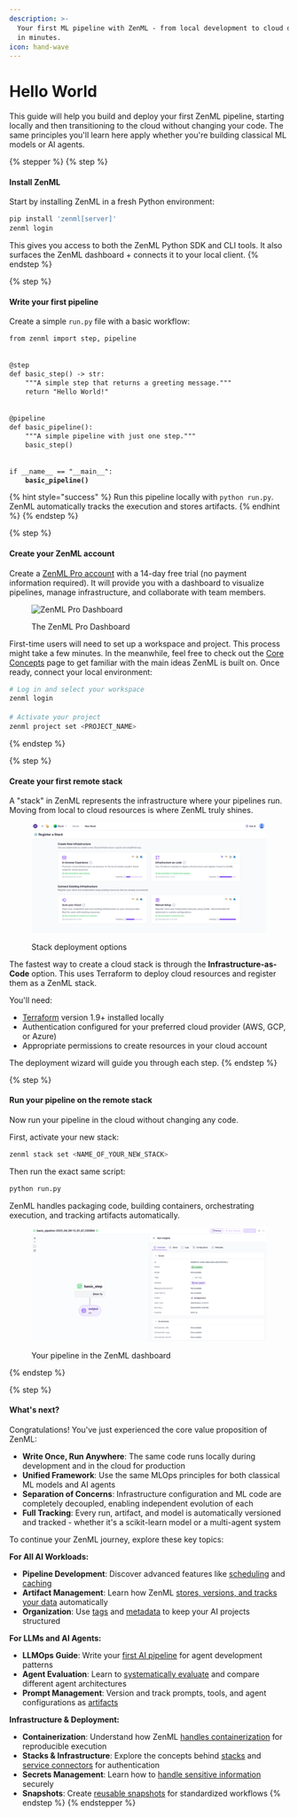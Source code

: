 ```yaml
---
description: >-
  Your first ML pipeline with ZenML - from local development to cloud deployment
  in minutes.
icon: hand-wave
---
```


# Hello World

This guide will help you build and deploy your first ZenML pipeline, starting locally and then transitioning to the cloud without changing your code. The same principles you'll learn here apply whether you're building classical ML models or AI agents.

{% stepper %}
{% step %}
#### Install ZenML

Start by installing ZenML in a fresh Python environment:

```bash
pip install 'zenml[server]'
zenml login
```

This gives you access to both the ZenML Python SDK and CLI tools. It also surfaces the
ZenML dashboard + connects it to your local client.
{% endstep %}

{% step %}
#### Write your first pipeline

Create a simple `run.py` file with a basic workflow:

<pre class="language-python"><code class="lang-python">from zenml import step, pipeline


@step
def basic_step() -> str:
    """A simple step that returns a greeting message."""
    return "Hello World!"


@pipeline
def basic_pipeline():
    """A simple pipeline with just one step."""
    basic_step()


if __name__ == "__main__":
<strong>    basic_pipeline()
</strong></code></pre>

{% hint style="success" %}
Run this pipeline locally with `python run.py`. ZenML automatically tracks the execution and stores artifacts.
{% endhint %}
{% endstep %}

{% step %}
#### Create your ZenML account

Create a [ZenML Pro account](https://zenml.io/pro) with a 14-day free trial (no payment information required). It will provide you with a dashboard to visualize pipelines, manage infrastructure, and collaborate with team members.

<figure><img src="../.gitbook/assets/dcp_walkthrough.gif" alt="ZenML Pro Dashboard"><figcaption><p>The ZenML Pro Dashboard</p></figcaption></figure>

First-time users will need to set up a workspace and project. This process might take a few minutes. In the meanwhile, feel free to check out the [Core Concepts](core-concepts.md) page to get familiar with the main ideas ZenML is built on. Once ready, connect your local environment:

```bash
# Log in and select your workspace
zenml login

# Activate your project
zenml project set <PROJECT_NAME>
```
{% endstep %}

{% step %}
#### Create your first remote stack

A "stack" in ZenML represents the infrastructure where your pipelines run. Moving from local to cloud resources is where ZenML truly shines.

<figure><img src="../.gitbook/assets/stack-deployment-options.png" alt="ZenML Stack Deployment Options"><figcaption><p>Stack deployment options</p></figcaption></figure>

The fastest way to create a cloud stack is through the **Infrastructure-as-Code** option. This uses Terraform to deploy cloud resources and register them as a ZenML stack.

You'll need:

* [Terraform](https://developer.hashicorp.com/terraform/install) version 1.9+ installed locally
* Authentication configured for your preferred cloud provider (AWS, GCP, or Azure)
* Appropriate permissions to create resources in your cloud account

The deployment wizard will guide you through each step.
{% endstep %}

{% step %}
#### Run your pipeline on the remote stack

Now run your pipeline in the cloud without changing any code.

First, activate your new stack:

```bash
zenml stack set <NAME_OF_YOUR_NEW_STACK>
```

Then run the exact same script:

```bash
python run.py
```

ZenML handles packaging code, building containers, orchestrating execution, and tracking artifacts automatically.

<figure><img src="../.gitbook/assets/pipeline-run-on-the-dashboard.png" alt="Pipeline Run in ZenML Dashboard"><figcaption><p>Your pipeline in the ZenML dashboard</p></figcaption></figure>
{% endstep %}

{% step %}
#### What's next?

Congratulations! You've just experienced the core value proposition of ZenML:

* **Write Once, Run Anywhere**: The same code runs locally during development and in the cloud for production
* **Unified Framework**: Use the same MLOps principles for both classical ML models and AI agents
* **Separation of Concerns**: Infrastructure configuration and ML code are completely decoupled, enabling independent 
evolution of each
* **Full Tracking**: Every run, artifact, and model is automatically versioned and tracked - whether it's a scikit-learn model or a multi-agent system

To continue your ZenML journey, explore these key topics:

**For All AI Workloads:**
* **Pipeline Development**: Discover advanced features like [scheduling](../how-to/steps-pipelines/advanced_features.md#scheduling) and [caching](../how-to/steps-pipelines/advanced_features.md#caching)
* **Artifact Management**: Learn how ZenML [stores, versions, and tracks your data](../how-to/artifacts/artifacts.md) automatically
* **Organization**: Use [tags](../how-to/tags/tags.md) and [metadata](../how-to/metadata/metadata.md) to keep your AI projects structured

**For LLMs and AI Agents:**
* **LLMOps Guide**: Write your [first AI pipeline](your-first-ai-pipeline.md) for agent development patterns
* **Agent Evaluation**: Learn to [systematically evaluate](https://github.com/zenml-io/zenml/tree/main/examples/agent_comparison) and compare different agent architectures
* **Prompt Management**: Version and track prompts, tools, and agent configurations as [artifacts](../how-to/artifacts/artifacts.md)

**Infrastructure & Deployment:**
* **Containerization**: Understand how ZenML [handles containerization](../how-to/containerization/containerization.md) for reproducible execution
* **Stacks & Infrastructure**: Explore the concepts behind [stacks](../how-to/stack-components/stack_components.md) and [service connectors](../how-to/stack-components/service_connectors.md) for authentication
* **Secrets Management**: Learn how to [handle sensitive information](../how-to/secrets/secrets.md) securely
* **Snapshots**: Create [reusable snapshots](../how-to/snapshots/snapshots.md) for standardized workflows
{% endstep %}
{% endstepper %}
